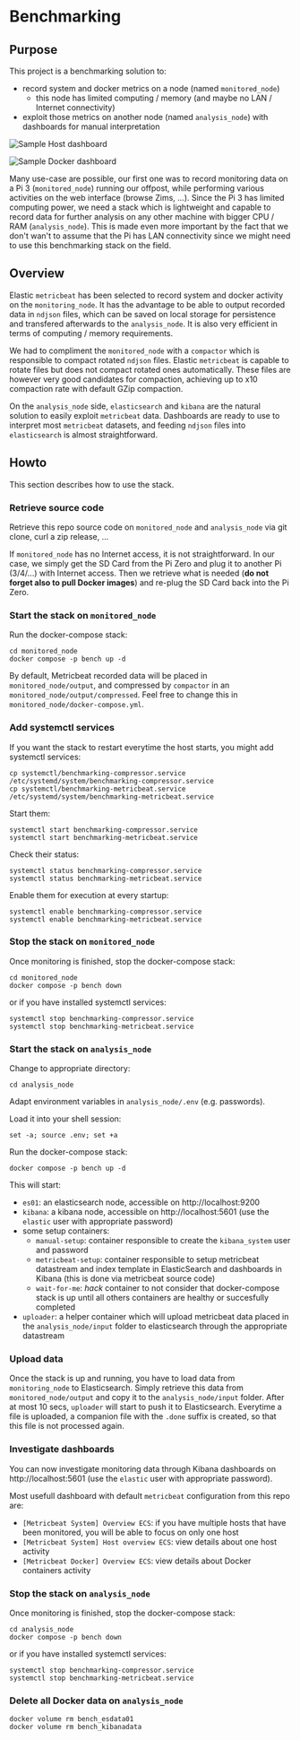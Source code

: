 # Benchmarking

## Purpose

This project is a benchmarking solution to:
- record system and docker metrics on a node (named `monitored_node`) 
  - this node has limited computing / memory (and maybe no LAN / Internet connectivity)
- exploit those metrics on another node (named `analysis_node`) with dashboards for manual interpretation

![Sample Host dashboard](host_dashboard.png)

![Sample Docker dashboard](docker_dashboard.png)

Many use-case are possible, our first one was to record monitoring data on a Pi 3 (`monitored_node`) 
running our offpost, while performing various activities on the web interface (browse Zims, ...). 
Since the Pi 3 has limited computing power, we need a stack which is lightweight and capable to 
record data for further analysis on any other machine with bigger CPU / RAM (`analysis_node`). This
is made even more important by the fact that we don't wan't to assume that the Pi has LAN connectivity
since we might need to use this benchmarking stack on the field.


## Overview

Elastic `metricbeat` has been selected to record system and docker activity on the `monitoring_node`. It has the advantage
to be able to output recorded data in `ndjson` files, which can be saved on local storage for persistence and transfered afterwards to the `analysis_node`. It is also very efficient in terms of computing / memory requirements.

We had to compliment the `monitored_node` with a `compactor` which is responsible to compact rotated
`ndjson` files. Elastic `metricbeat` is capable to rotate files but does not compact rotated ones automatically.
These files are however very good candidates for compaction, achieving up to x10 compaction rate with default
GZip compaction.

On the `analysis_node` side, `elasticsearch` and `kibana` are the natural solution to easily exploit `metricbeat` data. Dashboards are ready to use to interpret most `metricbeat` datasets, and feeding `ndjson` files into `elasticsearch` is almost straightforward.

## Howto

This section describes how to use the stack.

### Retrieve source code

Retrieve this repo source code on `monitored_node` and `analysis_node` via git clone, curl a zip release, ...

If `monitored_node` has no Internet access, it is not straightforward. In our case, we simply get the SD Card from the Pi Zero and plug it to another Pi (3/4/...) with Internet access. Then we retrieve what is needed (**do not forget also to pull Docker images**) and re-plug the SD Card back into the Pi Zero.

### Start the stack on `monitored_node`

Run the docker-compose stack:
```
cd monitored_node
docker compose -p bench up -d
```

By default, Metricbeat recorded data will be placed in `monitored_node/output`, and compressed by `compactor` in an `monitored_node/output/compressed`. Feel free to change this in `monitored_node/docker-compose.yml`.

### Add systemctl services

If you want the stack to restart everytime the host starts, you might add systemctl services:

```
cp systemctl/benchmarking-compressor.service /etc/systemd/system/benchmarking-compressor.service
cp systemctl/benchmarking-metricbeat.service /etc/systemd/system/benchmarking-metricbeat.service
```

Start them:
```
systemctl start benchmarking-compressor.service
systemctl start benchmarking-metricbeat.service
```

Check their status:
```
systemctl status benchmarking-compressor.service
systemctl status benchmarking-metricbeat.service
```

Enable them for execution at every startup:
```
systemctl enable benchmarking-compressor.service
systemctl enable benchmarking-metricbeat.service
```

### Stop the stack on `monitored_node`

Once monitoring is finished, stop the docker-compose stack:
```
cd monitored_node
docker compose -p bench down
```

or if you have installed systemctl services:

```
systemctl stop benchmarking-compressor.service
systemctl stop benchmarking-metricbeat.service
```

### Start the stack on `analysis_node`

Change to appropriate directory:
```
cd analysis_node
```

Adapt environment variables in `analysis_node/.env` (e.g. passwords).

Load it into your shell session:
```
set -a; source .env; set +a 
```

Run the docker-compose stack:
```
docker compose -p bench up -d
```

This will start:
- `es01`: an elasticsearch node, accessible on http://localhost:9200
- `kibana`: a kibana node, accessible on http://localhost:5601 (use the `elastic` user with appropriate password)
- some setup containers:
  - `manual-setup`: container responsible to create the `kibana_system` user and password
  - `metricbeat-setup`: container responsible to setup metricbeat datastream and index template in ElasticSearch and dashboards in Kibana (this is done via metricbeat source code)
  - `wait-for-me`: _hack_ container to not consider that docker-compose stack is up until all others containers are healthy or succesfully completed
- `uploader`: a helper container which will upload metricbeat data placed in the `analysis_node/input` folder to elasticsearch through the appropriate datastream

### Upload data

Once the stack is up and running, you have to load data from `monitoring_node` to Elasticsearch. Simply retrieve this data from `monitored_node/output` and copy it to the `analysis_node/input` folder. After at most 10 secs, `uploader` will start to push it to Elasticsearch. Everytime a file is uploaded, a companion file with the `.done` suffix is created, so that this file is not processed again.

### Investigate dashboards

You can now investigate monitoring data through Kibana dashboards on http://localhost:5601 (use the `elastic` user with appropriate password).

Most usefull dashboard with default `metricbeat` configuration from this repo are:
- `[Metricbeat System] Overview ECS`: if you have multiple hosts that have been monitored, you will be able to focus on only one host
- `[Metricbeat System] Host overview ECS`: view details about one host activity
- `[Metricbeat Docker] Overview ECS`: view details about Docker containers activity

### Stop the stack on `analysis_node`

Once monitoring is finished, stop the docker-compose stack:
```
cd analysis_node
docker compose -p bench down
```

or if you have installed systemctl services:

```
systemctl stop benchmarking-compressor.service
systemctl stop benchmarking-metricbeat.service
```

### Delete all Docker data on `analysis_node`

```
docker volume rm bench_esdata01
docker volume rm bench_kibanadata
```